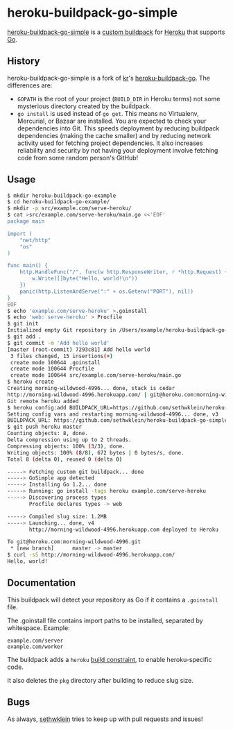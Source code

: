 heroku-buildpack-go-simple
==========================

[heroku-buildpack-go-simple][m] is a [custom buildpack][1] for [Heroku][2] that
supports [Go][3].

[m]: https://github.com/sethwklein/heroku-buildpack-go-simple
[1]: https://devcenter.heroku.com/articles/buildpacks#using-a-custom-buildpack
[2]: https://www.heroku.com/
[3]: http://golang.org/

History
-------

heroku-buildpack-go-simple is a fork of [kr][k]'s [heroku-buildpack-go][4]. The
differences are:

* `GOPATH` is the root of your project (`BUILD_DIR` in Heroku terms) not some
mysterious directory created by the buildpack.
* `go install` is used instead of `go get`. This means no Virtualenv, Mercurial,
or Bazaar are installed. You are expected to check your
dependencies into Git. This speeds deployment by reducing buildpack dependencies
(making the cache smaller) and by reducing network activity used for fetching
project dependencies. It also increases reliability and security by not having
your deployment involve fetching code from some random person's GitHub!

[4]: https://github.com/kr/heroku-buildpack-go
[k]: https://github.com/kr

Usage
-----

```bash
$ mkdir heroku-buildpack-go-example
$ cd heroku-buildpack-go-example/
$ mkdir -p src/example.com/serve-heroku/
$ cat >src/example.com/serve-heroku/main.go <<'EOF'
package main

import (
	"net/http"
	"os"
)

func main() {
	http.HandleFunc("/", func(w http.ResponseWriter, r *http.Request) {
		w.Write([]byte("Hello, world!\n"))
	})
	panic(http.ListenAndServe(":" + os.Getenv("PORT"), nil))
}
EOF
$ echo 'example.com/serve-heroku' >.goinstall
$ echo 'web: serve-heroku' > Procfile
$ git init
Initialized empty Git repository in /Users/example/heroku-buildpack-go-example/.git/
$ git add .
$ git commit -m 'Add hello world'
[master (root-commit) 7293c81] Add hello world
 3 files changed, 15 insertions(+)
 create mode 100644 .goinstall
 create mode 100644 Procfile
 create mode 100644 src/example.com/serve-heroku/main.go
$ heroku create
Creating morning-wildwood-4996... done, stack is cedar
http://morning-wildwood-4996.herokuapp.com/ | git@heroku.com:morning-wildwood-4996.git
Git remote heroku added
$ heroku config:add BUILDPACK_URL=https://github.com/sethwklein/heroku-buildpack-go-simple.git
Setting config vars and restarting morning-wildwood-4996... done, v3
BUILDPACK_URL: https://github.com/sethwklein/heroku-buildpack-go-simple.git
$ git push heroku master
Counting objects: 8, done.
Delta compression using up to 2 threads.
Compressing objects: 100% (3/3), done.
Writing objects: 100% (8/8), 672 bytes | 0 bytes/s, done.
Total 8 (delta 0), reused 0 (delta 0)

-----> Fetching custom git buildpack... done
-----> GoSimple app detected
-----> Installing Go 1.2... done
-----> Running: go install -tags heroku example.com/serve-heroku
-----> Discovering process types
       Procfile declares types -> web

-----> Compiled slug size: 1.2MB
-----> Launching... done, v4
       http://morning-wildwood-4996.herokuapp.com deployed to Heroku

To git@heroku.com:morning-wildwood-4996.git
 * [new branch]      master -> master
$ curl -sS http://morning-wildwood-4996.herokuapp.com/
Hello, world!
```

Documentation
-------------

This buildpack will detect your repository as Go if it contains a `.goinstall`
file.

The .goinstall file contains import paths to be installed, separated by
whitespace. Example:

```
example.com/server
example.com/worker
```

The buildpack adds a `heroku` [build constraint][5], to enable heroku-specific
code. 

It also deletes the `pkg` directory after building to reduce slug size.

[5]: http://golang.org/pkg/go/build/#hdr-Build_Constraints

Bugs
----

As always, [sethwklein][6] tries to keep up with pull requests and issues!

[6]: https://github.com/sethwklein
